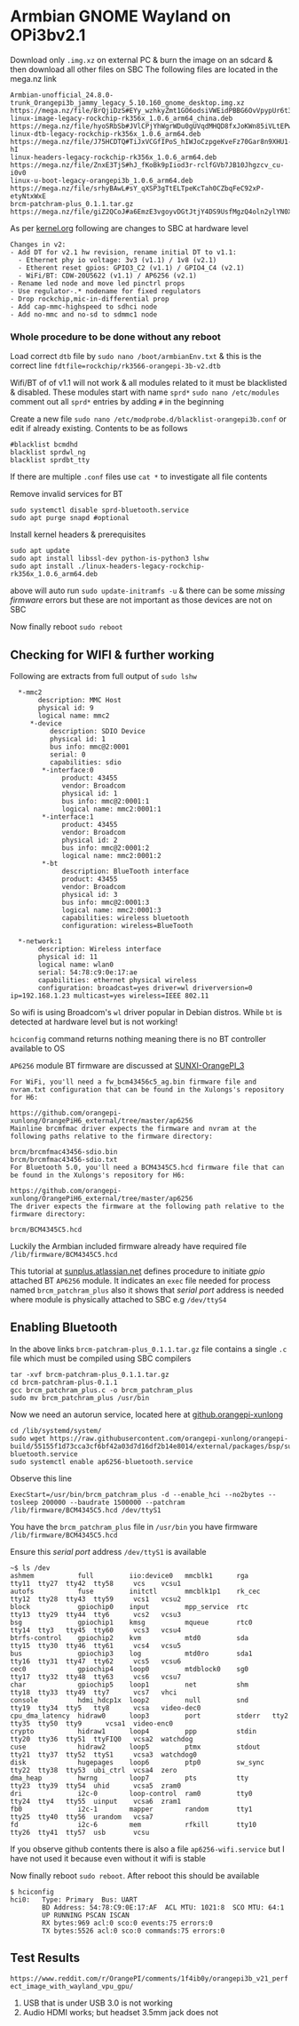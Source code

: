 # Armbian GNOME Wayland on OPi3bv2.1
Download only `.img.xz` on external PC & burn the image on an sdcard & then download all other files on SBC
The following files are located in the mega.nz link
```
Armbian-unofficial_24.8.0-trunk_Orangepi3b_jammy_legacy_5.10.160_gnome_desktop.img.xz
https://mega.nz/file/BrQjiDzS#EYy_wzhkyZmt1GO6odsiVWEidPBBG6OvVpypUr6t3BY
linux-image-legacy-rockchip-rk356x_1.0.6_arm64_china.deb
https://mega.nz/file/hyoSRbSb#JVlCPjYhWgrWDu0gUVqdMHQD8fxJoKWn85iVLtEPwTE
linux-dtb-legacy-rockchip-rk356x_1.0.6_arm64.deb
https://mega.nz/file/J75HCDTQ#TiJxVCGfIPoS_hIWJoCzpgeKveFz70Gar8n9XHU1-hI
linux-headers-legacy-rockchip-rk356x_1.0.6_arm64.deb
https://mega.nz/file/ZnxE3TjS#hJ_fKoBk9pIiod3r-rclfGVb7JB10Jhgzcv_cu-i0v0
linux-u-boot-legacy-orangepi3b_1.0.6_arm64.deb
https://mega.nz/file/srhyBAwL#sY_qXSP3gTtELTpeKcTah0CZbqFeC92xP-etyNtxWxE
brcm-patchram-plus_0.1.1.tar.gz
https://mega.nz/file/giZ2QCoJ#a6EmzE3vgoyvDGtJtjY4DS9UsfMgzQ4oln2ylYN0XqE
```
As per [kernel.org](https://lore.kernel.org/linux-kernel/0318fc56-789c-47fd-8f28-1ddf1ebc1cf3@kernel.org/T/#ef90ef4d64642d5251753347cd93f7fdd22999a5f) following are changes to SBC at hardware level
```
Changes in v2:
- Add DT for v2.1 hw revision, rename initial DT to v1.1:
  - Ethernet phy io voltage: 3v3 (v1.1) / 1v8 (v2.1)
  - Etherent reset gpios: GPIO3_C2 (v1.1) / GPIO4_C4 (v2.1)
  - WiFi/BT: CDW-20U5622 (v1.1) / AP6256 (v2.1)
- Rename led node and move led pinctrl props
- Use regulator-.* nodename for fixed regulators
- Drop rockchip,mic-in-differential prop
- Add cap-mmc-highspeed to sdhci node
- Add no-mmc and no-sd to sdmmc1 node
```
### Whole procedure to be done without any reboot
Load correct `dtb` file by `sudo nano /boot/armbianEnv.txt` & this is the correct line `fdtfile=rockchip/rk3566-orangepi-3b-v2.dtb`

Wifi/BT of of v1.1 will not work & all modules related to it must be blacklisted & disabled. These modules start with name `sprd*`
`sudo nano /etc/modules` comment out all `sprd*` entries by adding `#` in the beginning

Create a new file `sudo nano /etc/modprobe.d/blacklist-orangepi3b.conf` or edit if already existing. 
Contents to be as follows
```
#blacklist bcmdhd
blacklist sprdwl_ng
blacklist sprdbt_tty
```
If there are multiple `.conf` files use `cat *` to investigate all file contents

Remove invalid services for BT 
```
sudo systemctl disable sprd-bluetooth.service
sudo apt purge snapd #optional
```

Install kernel headers & prerequisites
```
sudo apt update
sudo apt install libssl-dev python-is-python3 lshw
sudo apt install ./linux-headers-legacy-rockchip-rk356x_1.0.6_arm64.deb
```
above will auto run `sudo update-initramfs -u` & there can be some _missing firmware_ errors but these are not important as those devices are not on SBC

Now finally reboot `sudo reboot`

## Checking for WIFI & further working
Following are extracts from full output of `sudo lshw`
```
  *-mmc2
       description: MMC Host
       physical id: 9
       logical name: mmc2
     *-device
          description: SDIO Device
          physical id: 1
          bus info: mmc@2:0001
          serial: 0
          capabilities: sdio
        *-interface:0
             product: 43455
             vendor: Broadcom
             physical id: 1
             bus info: mmc@2:0001:1
             logical name: mmc2:0001:1
        *-interface:1
             product: 43455
             vendor: Broadcom
             physical id: 2
             bus info: mmc@2:0001:2
             logical name: mmc2:0001:2
        *-bt
             description: BlueTooth interface
             product: 43455
             vendor: Broadcom
             physical id: 3
             bus info: mmc@2:0001:3
             logical name: mmc2:0001:3
             capabilities: wireless bluetooth
             configuration: wireless=BlueTooth
 
  *-network:1
       description: Wireless interface
       physical id: 11
       logical name: wlan0
       serial: 54:78:c9:0e:17:ae
       capabilities: ethernet physical wireless
       configuration: broadcast=yes driver=wl driverversion=0 ip=192.168.1.23 multicast=yes wireless=IEEE 802.11

```
So wifi is using Broadcom's `wl` driver popular in Debian distros. While `bt` is detected at hardware level but is not working!

`hciconfig` command returns nothing meaning there is no BT controller available to OS

`AP6256` module BT firmware are discussed at [SUNXI-OrangePI_3](https://linux-sunxi.org/Xunlong_Orange_Pi_3#Firmware_files)
```
For WiFi, you'll need a fw_bcm43456c5_ag.bin firmware file and nvram.txt configuration that can be found in the Xulongs's repository for H6:

https://github.com/orangepi-xunlong/OrangePiH6_external/tree/master/ap6256
Mainline brcmfmac driver expects the firmware and nvram at the following paths relative to the firmware directory:

brcm/brcmfmac43456-sdio.bin
brcm/brcmfmac43456-sdio.txt
For Bluetooth 5.0, you'll need a BCM4345C5.hcd firmware file that can be found in the Xulongs's repository for H6:

https://github.com/orangepi-xunlong/OrangePiH6_external/tree/master/ap6256
The driver expects the firmware at the following path relative to the firmware directory:

brcm/BCM4345C5.hcd
```
Luckily the Armbian included firmware already have required file `/lib/firmware/BCM4345C5.hcd`

This tutorial at [sunplus.atlassian.net](https://sunplus.atlassian.net/wiki/spaces/doc/pages/547848193/Install+Sunplus+WiFi+BT+module+AP6256+on+SP7021+demo+board+V3) defines procedure to initiate _gpio_ attached BT `AP6256` module. It indicates an `exec` file needed for process named `brcm_patchram_plus` also it shows that _serial port_ address is needed where module is physically attached to SBC e.g `/dev/ttyS4`

## Enabling Bluetooth
In the above links `brcm-patchram-plus_0.1.1.tar.gz` file contains a single `.c` file which must be compiled using SBC compilers
```
tar -xvf brcm-patchram-plus_0.1.1.tar.gz
cd brcm-patchram-plus-0.1.1
gcc brcm_patchram_plus.c -o brcm_patchram_plus
sudo mv brcm_patchram_plus /usr/bin
```
Now we need an autorun service, located here at [github.orangepi-xunlong](https://github.com/orangepi-xunlong/orangepi-build/tree/55155f1d73cca3cf6bf42a03d7d16df2b14e8014/external/packages/bsp/sunxi)
```
cd /lib/systemd/system/
sudo wget https://raw.githubusercontent.com/orangepi-xunlong/orangepi-build/55155f1d73cca3cf6bf42a03d7d16df2b14e8014/external/packages/bsp/sunxi/ap6256-bluetooth.service
sudo systemctl enable ap6256-bluetooth.service
```
Observe this line
```
ExecStart=/usr/bin/brcm_patchram_plus -d --enable_hci --no2bytes --tosleep 200000 --baudrate 1500000 --patchram /lib/firmware/BCM4345C5.hcd /dev/ttyS1
```
You have the `brcm_patchram_plus` file in `/usr/bin` you have firmware `/lib/firmware/BCM4345C5.hcd`

Ensure this _serial port_ address `/dev/ttyS1` is available
```
~$ ls /dev
ashmem           full         iio:device0   mmcblk1      rga      tty11  tty27  tty42  tty58     vcs    vcsu1
autofs           fuse         initctl       mmcblk1p1    rk_cec   tty12  tty28  tty43  tty59     vcs1   vcsu2
block            gpiochip0    input         mpp_service  rtc      tty13  tty29  tty44  tty6      vcs2   vcsu3
bsg              gpiochip1    kmsg          mqueue       rtc0     tty14  tty3   tty45  tty60     vcs3   vcsu4
btrfs-control    gpiochip2    kvm           mtd0         sda      tty15  tty30  tty46  tty61     vcs4   vcsu5
bus              gpiochip3    log           mtd0ro       sda1     tty16  tty31  tty47  tty62     vcs5   vcsu6
cec0             gpiochip4    loop0         mtdblock0    sg0      tty17  tty32  tty48  tty63     vcs6   vcsu7
char             gpiochip5    loop1         net          shm      tty18  tty33  tty49  tty7      vcs7   vhci
console          hdmi_hdcp1x  loop2         null         snd      tty19  tty34  tty5   tty8      vcsa   video-dec0
cpu_dma_latency  hidraw0      loop3         port         stderr   tty2   tty35  tty50  tty9      vcsa1  video-enc0
crypto           hidraw1      loop4         ppp          stdin    tty20  tty36  tty51  ttyFIQ0   vcsa2  watchdog
cuse             hidraw2      loop5         ptmx         stdout   tty21  tty37  tty52  ttyS1     vcsa3  watchdog0
disk             hugepages    loop6         ptp0         sw_sync  tty22  tty38  tty53  ubi_ctrl  vcsa4  zero
dma_heap         hwrng        loop7         pts          tty      tty23  tty39  tty54  uhid      vcsa5  zram0
dri              i2c-0        loop-control  ram0         tty0     tty24  tty4   tty55  uinput    vcsa6  zram1
fb0              i2c-1        mapper        random       tty1     tty25  tty40  tty56  urandom   vcsa7
fd               i2c-6        mem           rfkill       tty10    tty26  tty41  tty57  usb       vcsu
```

If you observe github contents there is also a file `ap6256-wifi.service` but I have not used it because even without it wifi is stable

Now finally reboot `sudo reboot`. After reboot this should be available
```
$ hciconfig
hci0:   Type: Primary  Bus: UART
        BD Address: 54:78:C9:0E:17:AF  ACL MTU: 1021:8  SCO MTU: 64:1
        UP RUNNING PSCAN ISCAN
        RX bytes:969 acl:0 sco:0 events:75 errors:0
        TX bytes:5526 acl:0 sco:0 commands:75 errors:0

```

## Test Results
`https://www.reddit.com/r/OrangePI/comments/1f4ib0y/orangepi3b_v21_perfect_image_with_wayland_vpu_gpu/`
1. USB that is under USB 3.0 is not working
2. Audio HDMI works; but headset 3.5mm jack does not
